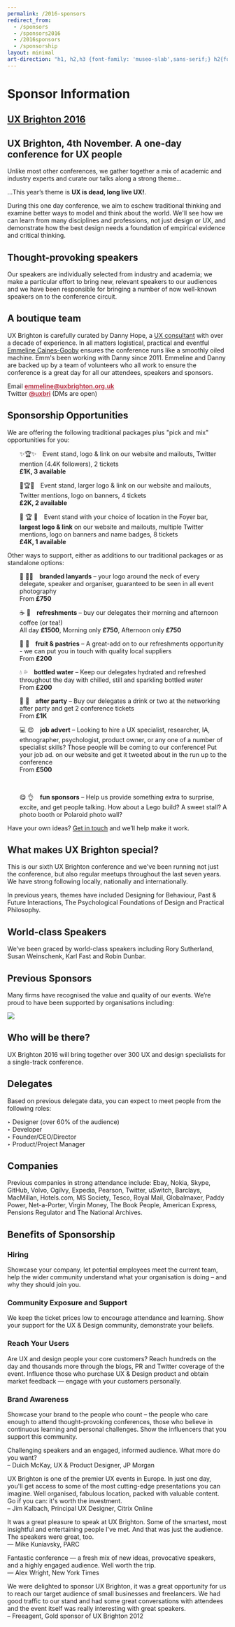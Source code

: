 ```yaml
---
permalink: /2016-sponsors
redirect_from: 
  - /sponsors
  - /sponsors2016
  - /2016sponsors
  - /sponsorship
layout: minimal
art-direction: "h1, h2,h3 {font-family: 'museo-slab',sans-serif;} h2{font-size: 1.5rem; color: #1075b0} h3{font-size: 1.3rem; color: #1075b0 !important} img {width: 100%; padding:0; margin: 0; border: none} h1#sponsor-information{background-image: url('/assets/conference-2016/16415170687_c4ed3d9c88_k.jpg'); background-repeat: no-repeat; margin: -2rem -2rem 0 -2rem; padding: 35% 1rem 0 1rem; text-align: center; height: 5rem; background-size: cover; color: #fff !important;} #ux-brighton-2016httpuxbrightonorguk {background-image: url(/logo/red-square.svg); background-repeat: no-repeat; color: transparent; height: 15%; width: auto; position: absolute; top: 1rem; left: 1rem; margin: 0; padding: 0;} #ux-brighton-2016httpuxbrightonorguk  a {height: 100%; width: auto; display: block; color: transparent} #ux-brighton-2016httpuxbrightonorguk a:hover {border: none} .event-detail{position: relative} .event-meta{ margin-bottom: 0} #ux-brighton-4th-november-a-one-day-conference-for-ux-people {font-size: 3.2vmin; margin: 0 -2rem; padding: 1rem 2rem; background: #b83246; color: #fff; text-align: center;} div#body p{font-size: 1.1rem; line-height: 1.7rem} .quote p {margin: 6rem 2rem 0 0; color: rgb(127,127,127)} @media (min-width: 55rem) {#quotes{float: left; width: 30%} #body{float: right; width: 70%} img {width: auto}}"
---
```

# Sponsor Information

## [UX Brighton 2016](http://uxbrighton.org.uk)

## UX Brighton, 4th November. A one-day conference for UX people

<div id="body">

<p>Unlike most other conferences, we gather together a mix of academic and industry experts and curate our talks along a strong theme…</p>

<p>…This year’s theme is <strong>UX is dead, long live UX!</strong>.</p>

<p>During this one day conference, we aim to eschew traditional thinking and examine better ways to model and think about the world. We'll see how we can learn from many disciplines and professions, not just design or UX, and demonstrate how the best design needs a foundation of empirical evidence and critical thinking.</p>

<h2>Thought-provoking speakers</h2>

<p>Our speakers are individually selected from industry and academia; we make a particular effort to bring new, relevant speakers to our audiences and we have been responsible for bringing a number of now well-known speakers on to the conference circuit.</p>

<h2>A boutique team</h2>
<p>UX Brighton is carefully curated by Danny Hope, a <a href="https://www.linkedin.com/in/dannyhope">UX consultant</a> with over a decade of experience. In all matters logistical, practical and eventful <a href="https://www.linkedin.com/in/emmeline-caines-gooby-9579195">Emmeline Caines-Gooby</a> ensures the conference runs like a smoothly oiled machine. Emm's been working with Danny since 2011. Emmeline and Danny are backed up by a team of volunteers who all work to ensure the conference is a great day for all our attendees, speakers and sponsors.</p>

<p>Email <strong><a href="mailto:emmeline@uxbrighton.org.uk" style="color:#b83246">emmeline@uxbrighton.org.uk</a></strong>
<br>Twitter <strong><a href="https://twitter.com/direct_messages/create/uxbri" style="color:#b83246">@uxbri</a></strong> (DMs are open)</p>

<h2 id="packages">Sponsorship Opportunities</h2>
<p>We are offering the following traditional packages plus "pick and mix" opportunities for you: </p>
<div style="margin-left: 2em"><p>✨🏆✨&emsp;Event stand, logo & link on our website and mailouts, Twitter mention (4.4K followers), 2 tickets <br><strong>£1K, 3 available</strong></p>
<p>🌟🏆🌟&emsp;Event stand, larger logo & link on our website and mailouts, Twitter mentions, logo on banners, 4 tickets
<br><strong>£2K, 2 available</strong></p>
<p>👑 🏆 👑&emsp;Event stand with your choice of location in the Foyer bar, <strong>largest logo & link</strong> on our website and mailouts, multiple Twitter mentions, logo on banners and name badges, 8 tickets <br><strong>£4K, 1 available</strong></p></div>

<p>Other ways to support, either as additions to our traditional packages or as standalone options:</p>
<div style="margin-left: 2em"><p>🎫 🙋🏿&emsp;<strong>branded lanyards</strong> – your logo around the neck of every delegate, speaker and organiser, guaranteed to be seen in all event photography 
<br>From <strong>£750</strong></p>
<p>☕️ 🍵&emsp;<strong>refreshments</strong> – buy our delegates their morning and afternoon coffee (or tea!)
<br>All day <strong>£1500</strong>, Morning only <strong>£750</strong>, Afternoon only <strong>£750</strong></p>
<p>🍏 🍰&emsp;<strong>fruit & pastries</strong> – A great-add on to our refreshments opportunity - we can put you in touch with quality local suppliers
<br>From <strong>£200</strong></p>
<p>💧 💦&emsp;<strong>bottled water</strong> – Keep our delegates hydrated and refreshed throughout the day with chilled, still and sparkling bottled water
<br>From <strong>£200</strong></p>
<p>🍺 🍷&emsp;<strong>after party</strong> – Buy our delegates a drink or two at the networking after party and get 2 conference tickets 
<br>From <strong>£1K</strong></p>
<p>💻   😍&emsp;<strong>job advert</strong> – Looking to hire a UX specialist, researcher, IA, ethnographer, psychologist, product owner, or any one of a number of specialist skills? Those people will be coming to our conference! Put your job ad. on our website and get it tweeted about in the run up to the conference
<br>From <strong>£500</strong></p>

<br><p>😋 👌&emsp;<strong>fun sponsors</strong> – Help us provide something extra to surprise, excite, and get people talking. How about a Lego build? A sweet stall? A photo booth or Polaroid photo wall? </p></div>

<p>Have your own ideas? <a href="mailto:emmeline@uxbrighton.org.uk">Get in touch</a> and we’ll help make it work.</p>

<h2>What makes UX Brighton special?</h2>
<p>This is our sixth UX Brighton conference and we've been running not just the conference, but also regular
meetups throughout the last seven years. We have strong following locally, nationally and internationally.</p>

<p>In previous years, themes have included Designing for Behaviour, Past & Future Interactions, The Psychological Foundations of Design and Practical Philosophy.</p>

<h2>World-class Speakers</h2>
<p>We’ve been graced by world-class speakers including Rory Sutherland, Susan Weinschenk, Karl Fast and Robin Dunbar. </p>

<h2>Previous Sponsors</h2>
<p>Many firms have recognised the value and quality of our events. We’re proud to have been supported by organisations including:</p>
<p><img src="/assets/conference-2016/previous-sponsors.png"></p>

<h2>Who will be there?</h2>
<p>UX Brighton 2016 will bring together over 300 UX and design
specialists for a single-track conference.</p>

<h2>Delegates</h2>
<p>Based on previous delegate data, you can expect to
meet people from the following roles:</p>
<p>‣ Designer (over 60% of the audience)
<br>‣ Developer
<br>‣ Founder/CEO/Director
<br>‣ Product/Project Manager</p>

<!-- <h2>Speakers</h2>
<p>Speakers this year will be announced over the coming weeks.</p> -->

<h2>Companies</h2>
<p>Previous companies in strong attendance include:
Ebay, Nokia, Skype, GitHub, Volvo, Ogilvy, Expedia,
Pearson, Twitter, uSwitch, Barclays, MacMillan,
Hotels.com, MS Society, Tesco, Royal Mail, Globalmaxer, Paddy
Power, Net-a-Porter, Virgin Money, The Book People,
American Express, Pensions Regulator and The National
Archives.</p> 

<h2>Benefits of Sponsorship</h2>
<h3>Hiring</h3>
<p>Showcase your company, let potential employees meet the current team, help the wider community understand what your organisation is doing – and why they should join you.</p>

<h3>Community Exposure and Support</h3>
<p>We keep the ticket prices low to encourage attendance and learning. Show your support for the UX & Design community, demonstrate your beliefs.</p>

<h3>Reach Your Users</h3>
<p>Are UX and design people your core customers? Reach hundreds on the day and thousands more through the blogs, PR and Twitter coverage of the event. Influence those who purchase UX & Design product and obtain market feedback — engage with your customers personally.</p>

<h3>Brand Awareness</h3>
<p>Showcase your brand to the people who count – the people who care enough to attend thought-provoking conferences, those who believe in continuous learning and personal challenges. Show the influencers that you support this community.</p>

</div>

<div id="quotes">

<div class="quote"><p>Challenging speakers and an engaged, informed audience. What more do you want?
<br>– Duich McKay, UX & Product Designer, JP Morgan</p></div>

<div class="quote"><p>UX Brighton is one of the premier UX events in Europe. In just one day, you'll get access to some of the most cutting-edge presentations you can imagine. Well organised, fabulous location, packed with valuable content. Go if you can: it's worth the investment.
<br>– Jim Kalbach, Principal UX Designer, Citrix Online</p></div>

<div class="quote"><p>It was a great pleasure to speak at UX Brighton. Some of the smartest, most insightful and entertaining people I've met. And that was just the audience. The speakers were great, too.
<br>— Mike Kuniavsky, PARC</p></div>

<div class="quote"><p>Fantastic conference — a fresh mix of new ideas, provocative speakers, and a highly engaged audience. Well worth the trip.
<br>— Alex Wright, New York Times</p></div>

<div class="quote"><p>We were delighted to sponsor UX Brighton, it was a great opportunity for us to reach our target audience of small businesses and freelancers. We had good traffic to our stand and had some great conversations with attendees and the event itself was really interesting with great speakers.
<br>– Freeagent, Gold sponsor of UX Brighton 2012</p></div>

</div>
